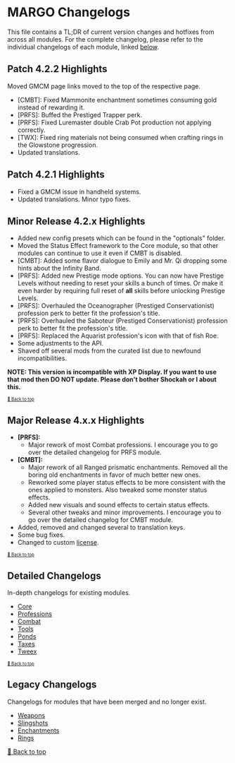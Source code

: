 ﻿# MARGO Changelogs

This file contains a TL;DR of current version changes and hotfixes from across all modules. For the complete changelog, please refer to the individual changelogs of each module, linked [below](#detailed-changelogs).

## Patch 4.2.2 Highlights

Moved GMCM page links moved to the top of the respective page.
* [CMBT]: Fixed Mammonite enchantment sometimes consuming gold instead of rewarding it.
* [PRFS]: Buffed the Prestiged Trapper perk.
* [PRFS]: Fixed Luremaster double Crab Pot production not applying correctly.
* [TWX]: Fixed ring materials not being consumed when crafting rings in the Glowstone progression.
* Updated translations.

## Patch 4.2.1 Highlights

* Fixed a GMCM issue in handheld systems.
* Updated translations. Minor typo fixes.

## Minor Release 4.2.x Highlights

* Added new config presets which can be found in the "optionals" folder.
* Moved the Status Effect framework to the Core module, so that other modules can continue to use it even if CMBT is disabled.
* [CMBT]: Added some flavor dialogue to Emily and Mr. Qi dropping some hints about the Infinity Band.
* [PRFS]: Added new Prestige mode options. You can now have Prestige Levels without needing to reset your skills a bunch of times. Or make it even harder by requiring full reset of **all** skills before unlocking Prestige Levels.
* [PRFS]: Overhauled the Oceanographer (Prestiged Conservationist) profession perk to better fit the profession's title.
* [PRFS]: Overhauled the Saboteur (Prestiged Conservationist) profession perk to better fit the profession's title.
* [PRFS]: Replaced the Aquarist profession's icon with that of fish Roe.
* Some adjustments to the API.
* Shaved off several mods from the curated list due to newfound incompatibilities.

**NOTE: This version is incompatible with XP Display. If you want to use that mod then DO NOT update. Please don't bother Shockah or I about this.**

<sup><sup>[🔼 Back to top](#margo-changelogs)</sup></sup>

## Major Release 4.x.x Highlights

* **[PRFS]:**
    * Major rework of most Combat professions. I encourage you to go over the detailed changelog for PRFS module.
* **[CMBT]:**
    * Major rework of all Ranged prismatic enchantments. Removed all the boring old enchantments in favor of much better new ones.
    * Reworked some player status effects to be more consistent with the ones applied to monsters. Also tweaked some monster status effects.
    * Added new visuals and sound effects to certain status effects.
    * Several other tweaks and minor improvements. I encourage you to go over the detailed changelog for CMBT module.
* Added, removed and changed several to translation keys.
* Some bug fixes.
* Changed to custom [license](LICENSE).

<sup><sup>[🔼 Back to top](#margo-changelogs)</sup></sup>

## Detailed Changelogs

In-depth changelogs for existing modules.

* [Core](Modules/Core/CHANGELOG.md)
* [Professions](Modules/Professions/CHANGELOG.md)
* [Combat](Modules/Combat/CHANGELOG.md)
* [Tools](Modules/Tools/CHANGELOG.md)
* [Ponds](Modules/Ponds/CHANGELOG.md)
* [Taxes](Modules/Taxes/CHANGELOG.md)
* [Tweex](Modules/Tweex/CHANGELOG.md)

<sup><sup>[🔼 Back to top](#margo-changelogs)</sup></sup>

## Legacy Changelogs

Changelogs for modules that have been merged and no longer exist.

* [Weapons](Modules/Combat/resources/legacy/CHANGELOG_WPNZ.md)
* [Slingshots](Modules/Combat/resources/legacy/CHANGELOG_SLNGS.md)
* [Enchantments](Modules/Combat/resources/legacy/CHANGELOG_ENCH.md)
* [Rings](Modules/Combat/resources/legacy/CHANGELOG_RNGS.md)

[🔼 Back to top](#margo-changelogs)